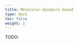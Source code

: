 ```yaml
---
title: Molecular-dynamics based
type: docs
toc: false
weight: 1
---
```


TODO:

[^guterres2020improving]: Guterres, H., & Im, W. (2020). Improving protein-ligand docking results with high-throughput molecular dynamics simulations. *Journal of Chemical Information and Modeling, 60*(4), 2189-2198.  DOI: [10.1021/acs.jcim.0c00057](https://doi.org/10.1021/acs.jcim.0c00057)

